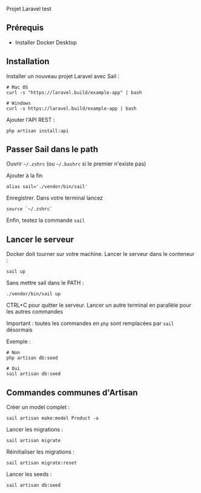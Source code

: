 Projet Laravel test


## Prérequis 

- Installer Docker Desktop

## Installation

Installer un nouveau projet Laravel avec Sail :
```
# Mac OS
curl -s "https://laravel.build/example-app" | bash

# Windows
curl -s https://laravel.build/example-app | bash
```

Ajouter l'API REST :
```
php artisan install:api
```

## Passer Sail dans le path

Ouvrir `~/.zshrc` (ou `~/.bashrc` si le premier n'existe pas)

Ajouter à la fin 
```
alias sail='./vendor/bin/sail' 
```

Enregistrer. 
Dans votre terminal lancez 
```
source `~/.zshrc`
```

Enfin, testez la commande `sail`

## Lancer le serveur

Docker doit tourner sur votre machine.
Lancer le serveur dans le conteneur :

```
sail up
```

Sans mettre sail dans le PATH :
```
./vendor/bin/sail up
```

CTRL+C pour quitter le serveur.
Lancer un autre terminal en parallèle pour les autres commandes

Important : toutes les commandes en `php` sont remplacées par `sail` désormais

Exemple :

```
# Non
php artisan db:seed

# Oui
sail artisan db:seed
```

## Commandes communes d'Artisan

Créer un model complet :
```
sail artisan make:model Product -a 
```

Lancer les migrations : 
```
sail artisan migrate
```

Réinitialiser les migrations : 
```
sail artisan migrate:reset
```

Lancer les seeds :
```
sail artisan db:seed
```